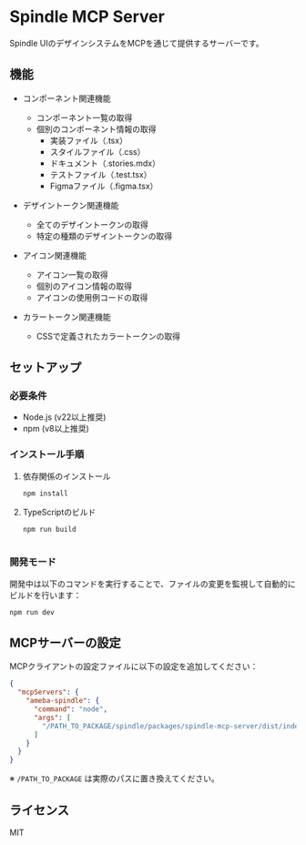# Spindle MCP Server

Spindle UIのデザインシステムをMCPを通じて提供するサーバーです。

## 機能

- コンポーネント関連機能
  - コンポーネント一覧の取得
  - 個別のコンポーネント情報の取得
    - 実装ファイル（.tsx）
    - スタイルファイル（.css）
    - ドキュメント（.stories.mdx）
    - テストファイル（.test.tsx）
    - Figmaファイル（.figma.tsx）

- デザイントークン関連機能
  - 全てのデザイントークンの取得
  - 特定の種類のデザイントークンの取得

- アイコン関連機能
  - アイコン一覧の取得
  - 個別のアイコン情報の取得
  - アイコンの使用例コードの取得

- カラートークン関連機能
  - CSSで定義されたカラートークンの取得

## セットアップ

### 必要条件

- Node.js (v22以上推奨)
- npm (v8以上推奨)

### インストール手順

1. 依存関係のインストール
   ```bash
   npm install
   ```

2. TypeScriptのビルド
   ```bash
   npm run build
   ```
   ```

### 開発モード

開発中は以下のコマンドを実行することで、ファイルの変更を監視して自動的にビルドを行います：

```bash
npm run dev
```

## MCPサーバーの設定

MCPクライアントの設定ファイルに以下の設定を追加してください：

```json
{
  "mcpServers": {
    "ameba-spindle": {
      "command": "node",
      "args": [
        "/PATH_TO_PACKAGE/spindle/packages/spindle-mcp-server/dist/index.js"
      ]
    }
  }
}
```

※ `/PATH_TO_PACKAGE` は実際のパスに置き換えてください。

## ライセンス

MIT
